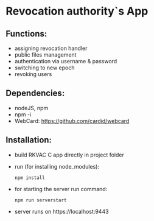 # Revocation authority`s App

## Functions:
- assigning revocation handler
- public files management
- authentication via username & password
- switching to new epoch
- revoking users

## Dependencies:
- nodeJS, npm
- npm -i
- WebCard: https://github.com/cardid/webcard

## Installation:
- build RKVAC C app directly in project folder
- run (for installing node_modules):

  `npm install`
- for starting the server run command:

  `npm run serverstart`
- server runs on https://localhost:9443
